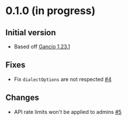 # 0.1.0 (in progress)
## Initial version
- Based off [Gancio 1.23.1](https://framagit.org/les/gancio/compare/v1.23.0...v1.23.1) 

## Fixes
- Fix `dialectOptions` are not respected [#4](https://github.com/tboye/offbeat.amsterdam/pull/4)

## Changes
- API rate limits won't be applied to admins [#5](https://github.com/tboye/offbeat.amsterdam/pull/5)
